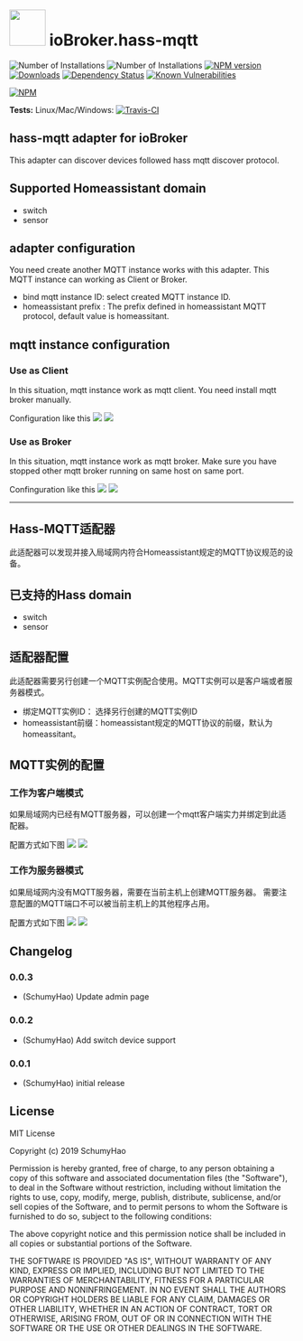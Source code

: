 <h1>
    <img src="admin/hass-mqtt.png" width="64"/>
    ioBroker.hass-mqtt
</h1>

![Number of Installations](http://iobroker.live/badges/hass-mqtt-installed.svg) ![Number of Installations](http://iobroker.live/badges/hass-mqtt-stable.svg) [![NPM version](http://img.shields.io/npm/v/iobroker.hass-mqtt.svg)](https://www.npmjs.com/package/iobroker.hass-mqtt)
[![Downloads](https://img.shields.io/npm/dm/iobroker.hass-mqtt.svg)](https://www.npmjs.com/package/iobroker.hass-mqtt)
[![Dependency Status](https://img.shields.io/david/smarthomefans/iobroker.hass-mqtt.svg)](https://david-dm.org/smarthomefans/iobroker.hass-mqtt)
[![Known Vulnerabilities](https://snyk.io/test/github/smarthomefans/ioBroker.hass-mqtt/badge.svg)](https://snyk.io/test/github/smarthomefans/ioBroker.hass-mqtt)

[![NPM](https://nodei.co/npm/iobroker.hass-mqtt.png?downloads=true)](https://nodei.co/npm/iobroker.hass-mqtt/)

**Tests:** Linux/Mac/Windows: [![Travis-CI](http://img.shields.io/travis/smarthomefans/ioBroker.hass-mqtt/master.svg)](https://travis-ci.org/smarthomefans/ioBroker.hass-mqtt)

## hass-mqtt adapter for ioBroker

This adapter can discover devices followed hass mqtt discover protocol.

## Supported Homeassistant domain

- switch
- sensor

## adapter configuration

You need create another MQTT instance works with this adapter. This MQTT instance can working as Client or Broker.

- bind mqtt instance ID: select created MQTT instance ID.
- homeassistant prefix
: The prefix defined in homeassistant MQTT protocol, default value is homeassitant.

## mqtt instance configuration

### Use as Client

In this situation, mqtt instance work as mqtt client.
You need install mqtt broker manually.

Configuration like this
![](doc/img/en/client_connection.png)
![](doc/img/en/client_mqtt.png)

### Use as Broker

In this situation, mqtt instance work as mqtt broker.
Make sure you have stopped other mqtt broker running on same host on same port.

Confinguration like this
![](doc/img/en/broker_connection.png)
![](doc/img/en/broker_mqtt.png)

----

## Hass-MQTT适配器

此适配器可以发现并接入局域网内符合Homeassistant规定的MQTT协议规范的设备。

## 已支持的Hass domain

- switch
- sensor

## 适配器配置

此适配器需要另行创建一个MQTT实例配合使用。MQTT实例可以是客户端或者服务器模式。

- 绑定MQTT实例ID： 选择另行创建的MQTT实例ID
- homeassistant前缀：homeassistant规定的MQTT协议的前缀，默认为homeassitant。

## MQTT实例的配置

### 工作为客户端模式

如果局域网内已经有MQTT服务器，可以创建一个mqtt客户端实力并绑定到此适配器。

配置方式如下图
![](doc/img/zh-cn/client_connection.png)
![](doc/img/zh-cn/client_mqtt.png)

### 工作为服务器模式

如果局域网内没有MQTT服务器，需要在当前主机上创建MQTT服务器。
需要注意配置的MQTT端口不可以被当前主机上的其他程序占用。

配置方式如下图
![](doc/img/zh-cn/broker_connection.png)
![](doc/img/zh-cn/broker_mqtt.png)

## Changelog

### 0.0.3
* (SchumyHao) Update admin page

### 0.0.2
* (SchumyHao) Add switch device support

### 0.0.1
* (SchumyHao) initial release

## License
MIT License

Copyright (c) 2019 SchumyHao

Permission is hereby granted, free of charge, to any person obtaining a copy
of this software and associated documentation files (the "Software"), to deal
in the Software without restriction, including without limitation the rights
to use, copy, modify, merge, publish, distribute, sublicense, and/or sell
copies of the Software, and to permit persons to whom the Software is
furnished to do so, subject to the following conditions:

The above copyright notice and this permission notice shall be included in all
copies or substantial portions of the Software.

THE SOFTWARE IS PROVIDED "AS IS", WITHOUT WARRANTY OF ANY KIND, EXPRESS OR
IMPLIED, INCLUDING BUT NOT LIMITED TO THE WARRANTIES OF MERCHANTABILITY,
FITNESS FOR A PARTICULAR PURPOSE AND NONINFRINGEMENT. IN NO EVENT SHALL THE
AUTHORS OR COPYRIGHT HOLDERS BE LIABLE FOR ANY CLAIM, DAMAGES OR OTHER
LIABILITY, WHETHER IN AN ACTION OF CONTRACT, TORT OR OTHERWISE, ARISING FROM,
OUT OF OR IN CONNECTION WITH THE SOFTWARE OR THE USE OR OTHER DEALINGS IN THE
SOFTWARE.